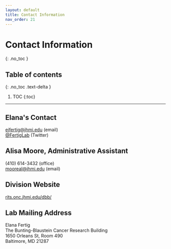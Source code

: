 ```yaml
---
layout: default
title: Contact Information
nav_order: 21
---
```


# Contact Information
{: .no_toc }

## Table of contents
{: .no_toc .text-delta }

1. TOC
{:toc}

---

## Elana's Contact
<a href = "mailto:ejfertig@jhmi.edu">ejfertig@jhmi.edu</a> (email)<br>
<a href="https://twitter.com/FertigLab" target="_blank">@FertigLab</a> (Twitter)

## Alisa Moore, Administrative Assistant
(410) 614-3432 (office)<br> 
<a href = "mailto:mooreal@jhmi.edu">mooreal@jhmi.edu</a> (email)

## Division Website

<a href="https://www.rits.onc.jhmi.edu/dbb/" target="_blank">rits.onc.jhmi.edu/dbb/</a>

## Lab Mailing Address

Elana Fertig<br>
The Bunting-Blaustein Cancer Research Building<br>
1650 Orleans St, Room 490<br>
Baltimore, MD 21287


<!-- just_the_docs:
  # Define which collections are used in just-the-docs
  collections:
    # Reference the "tests" collection
    tests:
      # Give the collection a name
      name: Tests
      # Exclude the collection from the navigation
      # Supports true or false (default)
      # nav_exclude: true
      # Fold the collection in the navigation
      # Supports true or false (default)
      # nav_fold: true  # note: this option is new in v0.4
      # Exclude the collection from the search
      # Supports true or false (default)
      # search_exclude: true -->
